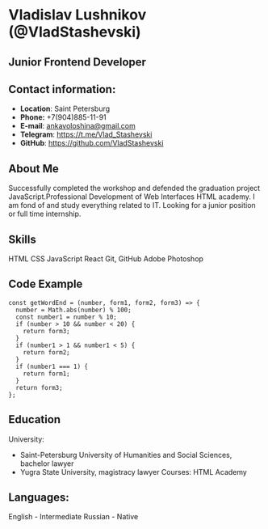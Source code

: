 # Vladislav Lushnikov (@VladStashevski)
## Junior Frontend Developer

## Contact information:

- **Location**: 
Saint Petersburg
- **Phone:** +7(904)885-11-91
- **E-mail**: ankavoloshina@gmail.com
- **Telegram**: https://t.me/Vlad_Stashevski
- **GitHub**: https://github.com/VladStashevski

## About Me
Successfully completed the workshop
and defended the graduation project JavaScript.Professional Development
of Web Interfaces HTML academy.
I am fond of and study everything related to IT.
Looking for a junior position or full time internship.

## Skills

HTML
CSS
JavaScript
React
Git, GitHub
Adobe Photoshop

## Code Example

```
const getWordEnd = (number, form1, form2, form3) => {
  number = Math.abs(number) % 100;
  const number1 = number % 10;
  if (number > 10 && number < 20) {
    return form3;
  }
  if (number1 > 1 && number1 < 5) {
    return form2;
  }
  if (number1 === 1) {
    return form1;
  }
  return form3;
};
```

## Education

University: 
- Saint-Petersburg University of Humanities and Social Sciences, bachelor lawyer
- Yugra State University, magistracy lawyer
Courses: HTML Academy

## Languages:
English - Intermediate
Russian - Native